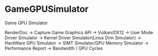 # GameGPUSimulator

Game GPU Simulator

RenderDoc -> Capture Game Graphics API -> Vulkan/DX12 -> User Mode Driver Simulator -> Kernel Driver Simulator(Linux Drm Simulator) -> HardWare GPU Simulator -> SIMT Simulator/GPU Memory Simulator -> Performance Report -> Bandwidth / GPU Cycles
